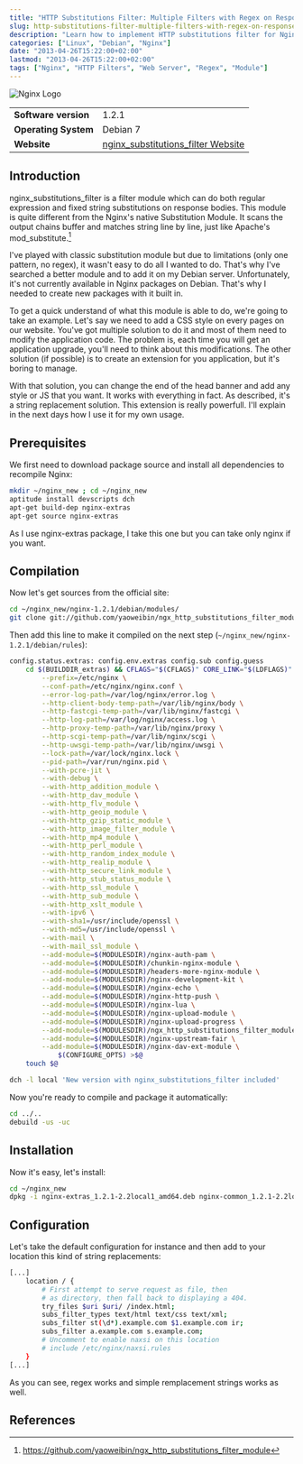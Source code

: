```yaml
---
title: "HTTP Substitutions Filter: Multiple Filters with Regex on Response Bodies"
slug: http-substitutions-filter-multiple-filters-with-regex-on-response-bodies/
description: "Learn how to implement HTTP substitutions filter for Nginx to perform multiple regex filters on response bodies. This guide covers compilation, installation, and configuration on Debian systems."
categories: ["Linux", "Debian", "Nginx"]
date: "2013-04-26T15:22:00+02:00"
lastmod: "2013-04-26T15:22:00+02:00"
tags: ["Nginx", "HTTP Filters", "Web Server", "Regex", "Module"]
---
```


![Nginx Logo](../../../static/images/nginx-logo.avif)


|||
|-|-|
| **Software version** | 1.2.1 |
| **Operating System** | Debian 7 |
| **Website** | [nginx_substitutions_filter Website](https://github.com/yaoweibin/ngx_http_substitutions_filter_module) |


## Introduction

nginx_substitutions_filter is a filter module which can do both regular expression and fixed string substitutions on response bodies. This module is quite different from the Nginx's native Substitution Module. It scans the output chains buffer and matches string line by line, just like Apache's mod_substitute.[^1]

I've played with classic substitution module but due to limitations (only one pattern, no regex), it wasn't easy to do all I wanted to do. That's why I've searched a better module and to add it on my Debian server. Unfortunately, it's not currently available in Nginx packages on Debian. That's why I needed to create new packages with it built in.

To get a quick understand of what this module is able to do, we're going to take an example. Let's say we need to add a CSS style on every pages on our website. You've got multiple solution to do it and most of them need to modify the application code. The problem is, each time you will get an application upgrade, you'll need to think about this modifications. The other solution (if possible) is to create an extension for you application, but it's boring to manage.

With that solution, you can change the end of the head banner and add any style or JS that you want. It works with everything in fact. As described, it's a string replacement solution. This extension is really powerfull. I'll explain in the next days how I use it for my own usage.

## Prerequisites

We first need to download package source and install all dependencies to recompile Nginx:

```bash
mkdir ~/nginx_new ; cd ~/nginx_new
aptitude install devscripts dch
apt-get build-dep nginx-extras
apt-get source nginx-extras
```

As I use nginx-extras package, I take this one but you can take only nginx if you want.

## Compilation

Now let's get sources from the official site:

```bash
cd ~/nginx_new/nginx-1.2.1/debian/modules/
git clone git://github.com/yaoweibin/ngx_http_substitutions_filter_module.git
```

Then add this line to make it compiled on the next step (`~/nginx_new/nginx-1.2.1/debian/rules`):

``` bash hl_lines="45"
config.status.extras: config.env.extras config.sub config.guess
    cd $(BUILDDIR_extras) && CFLAGS="$(CFLAGS)" CORE_LINK="$(LDFLAGS)" ./configure  \
        --prefix=/etc/nginx \
        --conf-path=/etc/nginx/nginx.conf \
        --error-log-path=/var/log/nginx/error.log \
        --http-client-body-temp-path=/var/lib/nginx/body \
        --http-fastcgi-temp-path=/var/lib/nginx/fastcgi \
        --http-log-path=/var/log/nginx/access.log \
        --http-proxy-temp-path=/var/lib/nginx/proxy \
        --http-scgi-temp-path=/var/lib/nginx/scgi \
        --http-uwsgi-temp-path=/var/lib/nginx/uwsgi \
        --lock-path=/var/lock/nginx.lock \
        --pid-path=/var/run/nginx.pid \
        --with-pcre-jit \
        --with-debug \
        --with-http_addition_module \
        --with-http_dav_module \
        --with-http_flv_module \
        --with-http_geoip_module \
        --with-http_gzip_static_module \
        --with-http_image_filter_module \
        --with-http_mp4_module \
        --with-http_perl_module \
        --with-http_random_index_module \
        --with-http_realip_module \
        --with-http_secure_link_module \
        --with-http_stub_status_module \
        --with-http_ssl_module \
        --with-http_sub_module \
        --with-http_xslt_module \
        --with-ipv6 \
        --with-sha1=/usr/include/openssl \
        --with-md5=/usr/include/openssl \
        --with-mail \
        --with-mail_ssl_module \
        --add-module=$(MODULESDIR)/nginx-auth-pam \
        --add-module=$(MODULESDIR)/chunkin-nginx-module \
        --add-module=$(MODULESDIR)/headers-more-nginx-module \
        --add-module=$(MODULESDIR)/nginx-development-kit \
        --add-module=$(MODULESDIR)/nginx-echo \
        --add-module=$(MODULESDIR)/nginx-http-push \
        --add-module=$(MODULESDIR)/nginx-lua \
        --add-module=$(MODULESDIR)/nginx-upload-module \
        --add-module=$(MODULESDIR)/nginx-upload-progress \
        --add-module=$(MODULESDIR)/ngx_http_substitutions_filter_module \
        --add-module=$(MODULESDIR)/nginx-upstream-fair \
        --add-module=$(MODULESDIR)/nginx-dav-ext-module \
            $(CONFIGURE_OPTS) >$@
    touch $@
```

```bash
dch -l local 'New version with nginx_substitutions_filter included'
```

Now you're ready to compile and package it automatically:

```bash
cd ../..
debuild -us -uc
```

## Installation

Now it's easy, let's install:

```bash
cd ~/nginx_new
dpkg -i nginx-extras_1.2.1-2.2local1_amd64.deb nginx-common_1.2.1-2.2local1_all.deb
```

## Configuration

Let's take the default configuration for instance and then add to your location this kind of string replacements:

```bash
[...]
    location / {
        # First attempt to serve request as file, then
        # as directory, then fall back to displaying a 404.
        try_files $uri $uri/ /index.html;
        subs_filter_types text/html text/css text/xml;
        subs_filter st(\d*).example.com $1.example.com ir;
        subs_filter a.example.com s.example.com;
        # Uncomment to enable naxsi on this location
        # include /etc/nginx/naxsi.rules
    }
[...]
```

As you can see, regex works and simple remplacement strings works as well.

## References

[^1]: https://github.com/yaoweibin/ngx_http_substitutions_filter_module
